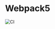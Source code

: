 # Webpack5

![CI](https://github.com/Doroshenko233/ahj-html-forms/actions/workflows/web.yml/badge.svg)